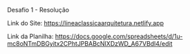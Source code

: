 Desafio 1 - Resolução

Link do Site: https://lineaclassicaarquitetura.netlify.app

Link da Planilha: https://docs.google.com/spreadsheets/d/1u-mc8oNTmDBGyitx2CPhtJPBABcNIXDzWD_A67VBdl4/edit


